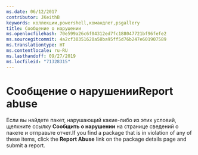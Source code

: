 ```yaml
---
ms.date: 06/12/2017
contributor: JKeithB
keywords: коллекции,powershell,командлет,psgallery
title: Сообщение о нарушении
ms.openlocfilehash: 70e599a26c6f04312ed7fc188047721bf96fefe2
ms.sourcegitcommit: 4a2cf30351620a58ba95ff5d76b247e601907589
ms.translationtype: HT
ms.contentlocale: ru-RU
ms.lasthandoff: 09/27/2019
ms.locfileid: "71328315"
---
```

# <a name="report-abuse"></a><span data-ttu-id="44b6c-103">Сообщение о нарушении</span><span class="sxs-lookup"><span data-stu-id="44b6c-103">Report abuse</span></span>

<span data-ttu-id="44b6c-104">Если вы найдете пакет, нарушающий какие-либо из этих условий, щелкните ссылку **Сообщить о нарушении** на странице сведений о пакете и отправьте отчет.</span><span class="sxs-lookup"><span data-stu-id="44b6c-104">If you find a package that is in violation of any of these items, click the **Report Abuse** link on the package details page and submit a report.</span></span>
